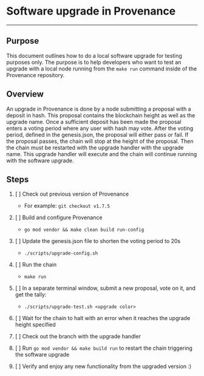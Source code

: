 # Software upgrade in Provenance
---

## Purpose
This document outlines how to do a local software upgrade for testing purposes only.  The purpose is to help developers who want to test an upgrade with a local node running from the `make run` command inside of the Provenance repository.

## Overview
An upgrade in Provenance is done by a node submitting a proposal with a deposit in hash.  This proposal contains the blockchain height as well as the upgrade name.  Once a sufficient deposit has been made the proposal enters a voting period where any user with hash may vote.  After the voting period, defined in the genesis.json, the proposal will either pass or fail.  If the proposal passes, the chain will stop at the height of the proposal.  Then the chain must be restarted with the upgrade handler with the upgrade name.  This upgrade handler will execute and the chain will continue running with the software upgrade.

## Steps
1. [ ] Check out previous version of Provenance
    - For example: `git checkout v1.7.5`

2. [ ] Build and configure Provenance
    - `go mod vendor && make clean build run-config`

3. [ ] Update the genesis.json file to shorten the voting period to 20s
    - `./scripts/upgrade-config.sh`

4. [ ] Run the chain
    - `make run`

5. [ ] In a separate terminal window, submit a new proposal, vote on it, and get the tally:
    - `./scripts/upgrade-test.sh <upgrade color>`

6. [ ] Wait for the chain to halt with an error when it reaches the upgrade height specified
7. [ ] Check out the branch with the upgrade handler
8. [ ] Run `go mod vendor && make build run` to restart the chain triggering the software upgrade
9. [ ] Verify and enjoy any new functionality from the upgraded version :)
